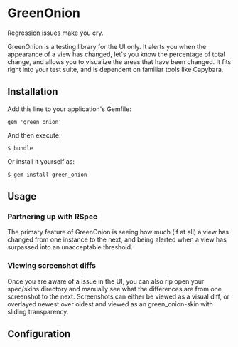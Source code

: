 # GreenOnion

Regression issues make you cry.

GreenOnion is a testing library for the UI only. It alerts you when the appearance of a view has changed, let's you know the percentage of total change, and allows you to visualize the areas that have been changed. It fits right into your test suite, and is dependent on familiar tools like Capybara.

## Installation

Add this line to your application's Gemfile:

    gem 'green_onion'

And then execute:

    $ bundle

Or install it yourself as:

    $ gem install green_onion

## Usage

### Partnering up with RSpec

The primary feature of GreenOnion is seeing how much (if at all) a view has changed from one instance to the next, and being alerted when a view has surpassed into an unacceptable threshold.

### Viewing screenshot diffs

Once you are aware of a issue in the UI, you can also rip open your spec/skins directory and manually see what the differences are from one screenshot to the next. Screenshots can either be viewed as a visual diff, or overlayed newest over oldest and viewed as an green_onion-skin with sliding transparency.

## Configuration